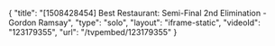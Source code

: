 {
    "title": "[1508428454] Best Restaurant: Semi-Final 2nd Elimination - Gordon Ramsay",
    "type": "solo",
    "layout": "iframe-static",
    "videoId": "123179355",
    "url": "\/tvpembed\/123179355"
}